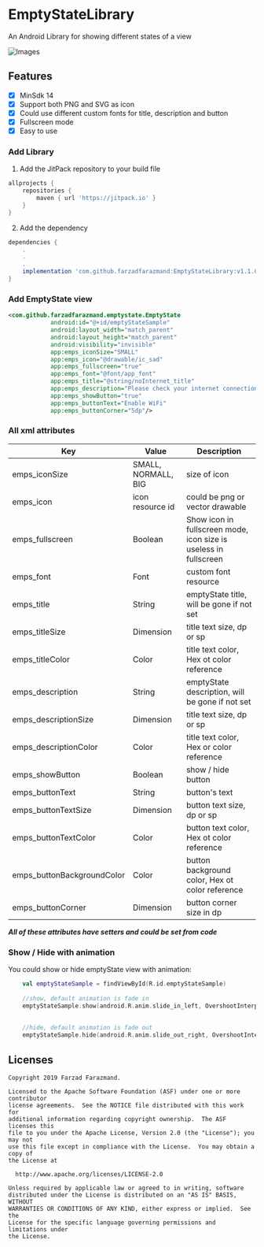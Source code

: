 # EmptyStateLibrary
An Android Library for showing different states of a view

![Images](https://github.com/farzadfarazmand/EmptyStateLibrary/blob/master/preview.png)

## Features
- [x] MinSdk 14
- [x] Support both PNG and SVG as icon
- [x] Could use different custom fonts for title, description and button  
- [x] Fullscreen mode
- [x] Easy to use

### Add Library

1. Add the JitPack repository to your build file
```groovy
allprojects {
    repositories {
        maven { url 'https://jitpack.io' }
    }
}
```

2. Add the dependency
```groovy
dependencies {
    .
    .
    .
    implementation 'com.github.farzadfarazmand:EmptyStateLibrary:v1.1.0'
}
```

### Add EmptyState view

```xml
<com.github.farzadfarazmand.emptystate.EmptyState
            android:id="@+id/emptyStateSample"
            android:layout_width="match_parent"
            android:layout_height="match_parent"
            android:visibility="invisible"
            app:emps_iconSize="SMALL"
            app:emps_icon="@drawable/ic_sad"
            app:emps_fullscreen="true"
            app:emps_font="@font/app_font"
            app:emps_title="@string/noInternet_title"
            app:emps_description="Please check your internet connection"
            app:emps_showButton="true"
            app:emps_buttonText="Enable WiFi"
            app:emps_buttonCorner="5dp"/>
```
### All xml attributes
Key | Value | Description
--- | ----- | ---
emps_iconSize | SMALL, NORMALL, BIG | size of icon
emps_icon | icon resource id | could be png or vector drawable
emps_fullscreen | Boolean | Show icon in fullscreen mode, icon size is useless in fullscreen
emps_font | Font | custom font resource
emps_title | String | emptyState title, will be gone if not set 
emps_titleSize | Dimension | title text size, dp or sp
emps_titleColor | Color | title text color, Hex ot color reference
emps_description     | String | emptyState description, will be gone if not set 
emps_descriptionSize | Dimension | title text size, dp or sp
emps_descriptionColor | Color | title text color, Hex or color reference
emps_showButton | Boolean | show / hide button 
emps_buttonText | String | button's text
emps_buttonTextSize | Dimension | button text size, dp or sp
emps_buttonTextColor | Color | button text color, Hex ot color reference
emps_buttonBackgroundColor | Color | button background color, Hex ot color reference
emps_buttonCorner | Dimension | button corner size in dp

_**All of these attributes have setters and could be set from code**_

### Show / Hide with animation
You could show or hide emptyState view with animation:
```kotlin
    val emptyStateSample = findViewById(R.id.emptyStateSample)
    
    //show, default animation is fade in 
    emptyStateSample.show(android.R.anim.slide_in_left, OvershootInterpolator())
    
    
    //hide, default animation is fade out
    emptyStateSample.hide(android.R.anim.slide_out_right, OvershootInterpolator())
```

## Licenses
```
Copyright 2019 Farzad Farazmand.

Licensed to the Apache Software Foundation (ASF) under one or more contributor
license agreements.  See the NOTICE file distributed with this work for
additional information regarding copyright ownership.  The ASF licenses this
file to you under the Apache License, Version 2.0 (the "License"); you may not
use this file except in compliance with the License.  You may obtain a copy of
the License at

  http://www.apache.org/licenses/LICENSE-2.0

Unless required by applicable law or agreed to in writing, software
distributed under the License is distributed on an "AS IS" BASIS, WITHOUT
WARRANTIES OR CONDITIONS OF ANY KIND, either express or implied.  See the
License for the specific language governing permissions and limitations under
the License.
```